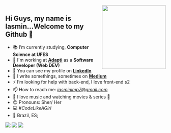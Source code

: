 <img align='right' src='https://user-images.githubusercontent.com/5713670/87202985-820dcb80-c2b6-11ea-9f56-7ec461c497c3.gif' width='200"'>

## Hi Guys, my name is Iasmin...Welcome to my Github 👋


- 📚 I’m currently studying, **Computer Science at UFES**
- 🚀 I'm working at **[Adapti](https://www.adapti.info/)** as a **Software Developer (Web DEV)**
- 🌱 You can see my profile on [**LinkedIn**](https://www.linkedin.com/in/iasmin-marques-b08906128/)
- 📝 I write somethings, sometimes on [**Medium**](https://medium.com/@iasminimp7)
- ⚡ I’m looking for help with back-end, I love front-end s2
- 📫 How to reach me: *iasminimp7@gmail.com*
- 🎥 I love music and watching movies & series :black_heart:
- 😉 Pronouns: Sher/ Her
- 💻 *#CodeLikeAGirl*
- 📍 Brazil, ES;

 <a href="https://www.linkedin.com/in/iasmin-marques-b08906128/"><img src="https://img.shields.io/badge/LinkedIn-informational?logo=linkedin"/></a>  <a href="https://medium.com/@iasminimp7"><img src="https://img.shields.io/twitter/url?color=gray&label=Medium&logo=Medium&logoColor=nothing&style=social&url=https%3A%2F%2Fmedium.com%2F%40iasminimp7"/></a>  <a href="https://www.instagram.com/iasminimp/"><img src="https://img.shields.io/twitter/url?color=purple&label=Instagram&logo=instagram&logoColor=nothing&style=social&url=https%3A%2F%2Fwww.instagram.com%2Fiasminimp%2F"/></a>       

<!--
BANDEIRA DO WINDOWS + "." = EMOJIS
https://shields.io/ // site dos botões
https://guides.github.com/features/mastering-markdown/ //guia de identação;
-->
